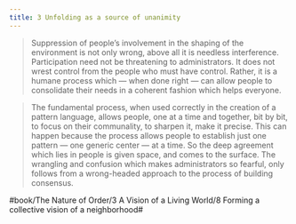```yaml
---
title: 3 Unfolding as a source of unanimity
---
```


> Suppression of people’s involvement in the shaping of the environment is not only wrong, above all it is needless interference. Participation need not be threatening to administrators. It does not wrest control from the people who must have control. Rather, it is a humane process which — when done right — can allow people to consolidate their needs in a coherent fashion which helps everyone.  

> The fundamental process, when used correctly in the creation of a pattern language, allows people, one at a time and together, bit by bit, to focus on their communality, to sharpen it, make it precise. This can happen because the process allows people to establish just one pattern — one generic center — at a time. So the deep agreement which lies in people is given space, and comes to the surface. The wrangling and confusion which makes administrators so fearful, only follows from a wrong-headed approach to the process of building consensus.  

#book/The Nature of Order/3 A Vision of a Living World/8 Forming a collective vision of a neighborhood#
